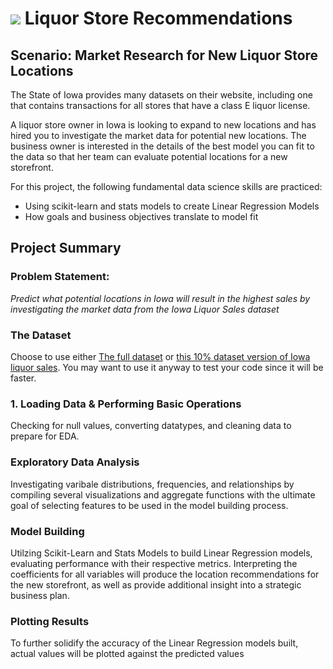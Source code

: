 # ![](https://ga-dash.s3.amazonaws.com/production/assets/logo-9f88ae6c9c3871690e33280fcf557f33.png) Liquor Store Recommendations

## Scenario: Market Research for New Liquor Store Locations
The State of Iowa provides many datasets on their website, including one that contains transactions for all stores that have a class E liquor license.

A liquor store owner in Iowa is looking to expand to new locations and has hired you to investigate the market data for potential new locations. The business owner is interested in the details of the best model you can fit to the data so that her team can evaluate potential locations for a new storefront.

For this project, the following fundamental data science skills are practiced:
- Using scikit-learn and stats models to create Linear Regression Models
- How goals and business objectives translate to model fit

## Project Summary
### Problem Statement:
_Predict what potential locations in Iowa will result in the highest sales by investigating the market data from the Iowa Liquor Sales dataset_

### The Dataset
Choose to use either [The full dataset](https://www.dropbox.com/s/5oiz27mhvsiibo8/iowa_liquor_sales_proj_2.csv?dl=0) or 
[this 10% dataset version of Iowa liquor sales](https://drive.google.com/file/d/0Bx2SHQGVqWaseDB4QU9ZSVFDY2M/view?usp=sharing). You may want to use it anyway to test your code since it will be faster.

  ### 1. Loading Data & Performing Basic Operations
Checking for null values, converting datatypes, and cleaning data to prepare for EDA.

### Exploratory Data Analysis
Investigating varibale distributions, frequencies, and relationships by compiling several visualizations and aggregate functions with the ultimate goal of selecting features to be used in the model building process. 

### Model Building
Utilzing Scikit-Learn and Stats Models to build Linear Regression models, evaluating performance with their respective metrics. Interpreting the coefficients for all variables will produce the location recommendations for the new storefront, as well as provide additional insight into a strategic business plan.  

### Plotting Results
To further solidify the accuracy of the Linear Regression models built, actual values will be plotted against the predicted values
